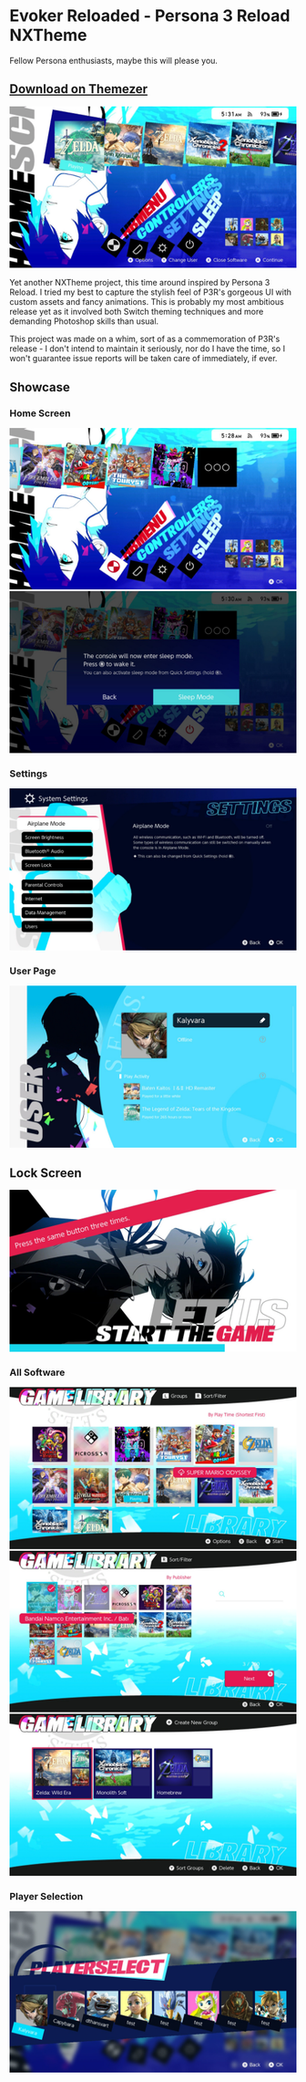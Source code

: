 # Evoker Reloaded - Persona 3 Reload NXTheme

Fellow Persona enthusiasts, maybe this will please you.

## [Download on Themezer](https://themezer.net/packs/Evoker-Reloaded-Persona-3-Reload-746)

![Image](screenshots/h1.jpg)

Yet another NXTheme project, this time around inspired by Persona 3 Reload. I tried my best to capture the stylish feel of P3R's gorgeous UI with custom assets and fancy animations. This is probably my most ambitious release yet as it involved both Switch theming techniques and more demanding Photoshop skills than usual.

This project was made on a whim, sort of as a commemoration of P3R's release - I don't intend to maintain it seriously, nor do I have the time, so I won't guarantee issue reports will be taken care of immediately, if ever.

## Showcase

### Home Screen

![Image](screenshots/h2.jpg)
![Image](screenshots/h3.jpg)

### Settings

![Image](screenshots/s.jpg)

### User Page

![Image](screenshots/u.jpg)

## Lock Screen

![Image](screenshots/l.jpg)

### All Software

![Image](screenshots/a1.jpg)
![Image](screenshots/a2.jpg)
![Image](screenshots/a3.jpg)

### Player Selection

![Image](screenshots/p.jpg)
